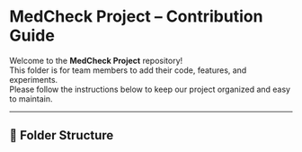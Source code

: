 # MedCheck Project – Contribution Guide

Welcome to the **MedCheck Project** repository!  
This folder is for team members to add their code, features, and experiments.  
Please follow the instructions below to keep our project organized and easy to maintain.

---

## 📂 Folder Structure
